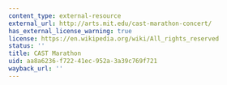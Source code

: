 ```yaml
---
content_type: external-resource
external_url: http://arts.mit.edu/cast-marathon-concert/
has_external_license_warning: true
license: https://en.wikipedia.org/wiki/All_rights_reserved
status: ''
title: CAST Marathon
uid: aa8a6236-f722-41ec-952a-3a39c769f721
wayback_url: ''
---
```

